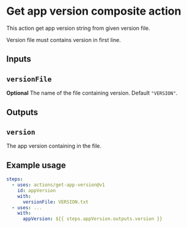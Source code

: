# Get app version composite action

This action get app version string from given version file.

Version file must contains version in first line.

## Inputs

## `versionFile`

**Optional** The name of the file containing version. Default `"VERSION"`.

## Outputs

## `version`

The app version containing in the file.

## Example usage


```yaml
steps:
  - uses: actions/get-app-version@v1
    id: appVersion
    with:
      versionFile: VERSION.txt
  - uses: ...
    with:
      appVersion: ${{ steps.appVersion.outputs.version }}
```

